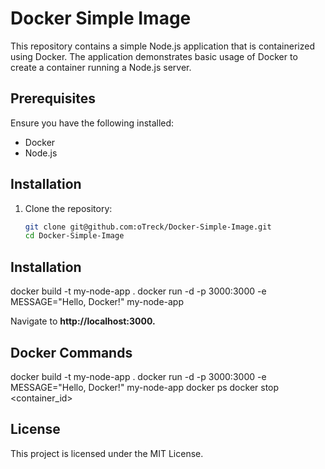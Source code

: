 # Docker Simple Image

This repository contains a simple Node.js application that is containerized using Docker. The application demonstrates basic usage of Docker to create a container running a Node.js server.

## Prerequisites

Ensure you have the following installed:

- Docker
- Node.js

## Installation

1. Clone the repository:

   ```bash
   git clone git@github.com:oTreck/Docker-Simple-Image.git
   cd Docker-Simple-Image

## Installation
docker build -t my-node-app .
docker run -d -p 3000:3000 -e MESSAGE="Hello, Docker!" my-node-app


Navigate to <b> http://localhost:3000.</b>

##  Docker Commands
docker build -t my-node-app .
docker run -d -p 3000:3000 -e MESSAGE="Hello, Docker!" my-node-app
docker ps
docker stop <container_id>

##  License
This project is licensed under the MIT License.

